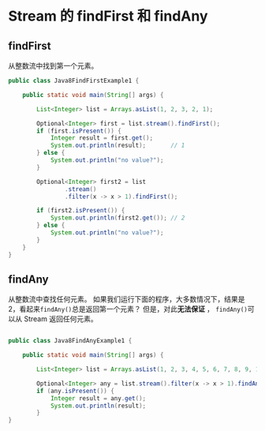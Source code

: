 # Stream 的 findFirst 和 findAny

## findFirst

从整数流中找到第一个元素。

```java
public class Java8FindFirstExample1 {

    public static void main(String[] args) {

        List<Integer> list = Arrays.asList(1, 2, 3, 2, 1);

        Optional<Integer> first = list.stream().findFirst();
        if (first.isPresent()) {
            Integer result = first.get();
            System.out.println(result);       // 1
        } else {
            System.out.println("no value?");
        }

        Optional<Integer> first2 = list
                .stream()
                .filter(x -> x > 1).findFirst();

        if (first2.isPresent()) {
            System.out.println(first2.get()); // 2
        } else {
            System.out.println("no value?");
        }
    }
}
```

## findAny

从整数流中查找任何元素。 如果我们运行下面的程序，大多数情况下，结果是 2，看起来`findAny()`总是返回第一个元素？ 但是，对此**无法保证** ， `findAny()`可以从 Stream 返回任何元素。

```java

public class Java8FindAnyExample1 {

    public static void main(String[] args) {

        List<Integer> list = Arrays.asList(1, 2, 3, 4, 5, 6, 7, 8, 9, 10);

        Optional<Integer> any = list.stream().filter(x -> x > 1).findAny();
        if (any.isPresent()) {
            Integer result = any.get();
            System.out.println(result);
        }
}
```
